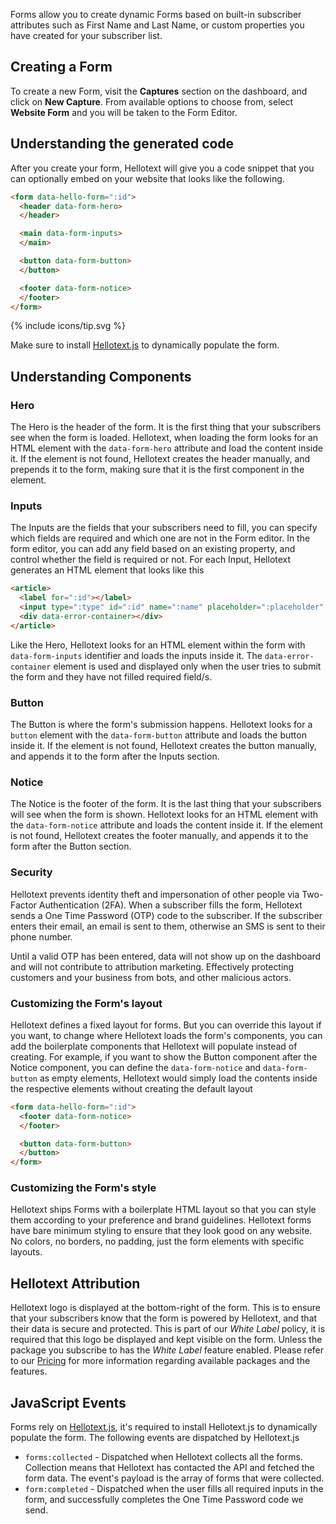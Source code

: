 Forms allow you to create dynamic Forms based on built-in subscriber attributes such as First Name and Last Name, 
or custom properties you have created for your subscriber list.

## Creating a Form

To create a new Form, visit the **Captures** section on the dashboard, and click on **New Capture**. 
From available options to choose from, select **Website Form** and you will be taken to the Form Editor.

## Understanding the generated code

After you create your form, Hellotext will give you a code snippet that you can optionally embed on your website that looks like the following.

```html
<form data-hello-form=":id">
  <header data-form-hero>
  </header>

  <main data-form-inputs>
  </main>

  <button data-form-button>
  </button>

  <footer data-form-notice>
  </footer>
</form>
```

<div class="note--lavender-light flex space-x-2 justify-center items-center">
  {% include icons/tip.svg %}

  <p>
    Make sure to install <a class="active" target="_blank" href="https://github.com/hellotext/hellotext.js">Hellotext.js</a> to dynamically populate the form.
  </p>
</div>

## Understanding Components

### Hero

The Hero is the header of the form. It is the first thing that your subscribers see when the form is loaded. 
Hellotext, when loading the form looks for an HTML element with the `data-form-hero` attribute and load the content inside it.
If the element is not found, Hellotext creates the header manually, and prepends it to the form, making sure that it is the first component in the element.

### Inputs

The Inputs are the fields that your subscribers need to fill, you can specify which fields are required and which one are not in the Form editor. 
In the form editor, you can add any field based on an existing property, and control whether the field is required or not. For each Input, Hellotext generates an HTML element that looks like this

```html
<article>
  <label for=":id"></label>
  <input type=":type" id=":id" name=":name" placeholder=":placeholder" required>
  <div data-error-container></div>
</article>
```

Like the Hero, Hellotext looks for an HTML element within the form with `data-form-inputs` identifier and loads the inputs inside it.
The `data-error-container` element is used and displayed only when the user tries to submit the form and they have not filled required field/s.

### Button

The Button is where the form's submission happens. Hellotext looks for a `button` element with the `data-form-button` attribute and loads the button inside it. 
If the element is not found, Hellotext creates the button manually, and appends it to the form after the Inputs section.

### Notice

The Notice is the footer of the form. It is the last thing that your subscribers will see when the form is shown. 
Hellotext looks for an HTML element with the `data-form-notice` attribute and loads the content inside it. 
If the element is not found, Hellotext creates the footer manually, and appends it to the form after the Button section.

### Security

Hellotext prevents identity theft and impersonation of other people via Two-Factor Authentication (2FA). 
When a subscriber fills the form, Hellotext sends a One Time Password (OTP) code to the subscriber. If the subscriber enters their email, an email is sent to them, otherwise an SMS is sent to their phone number.

Until a valid OTP has been entered, data will not show up on the dashboard and will not contribute to attribution marketing. Effectively protecting customers and your business from bots, and other malicious actors.

### Customizing the Form's layout

Hellotext defines a fixed layout for forms. But you can override this layout if you want, to change where Hellotext loads the form's components,
you can add the boilerplate components that Hellotext will populate instead of creating. 
For example, if you want to show the Button component after the Notice component, you can define the `data-form-notice` and `data-form-button` as empty elements, 
Hellotext would simply load the contents inside the respective elements without creating the default layout

```html
<form data-hello-form=":id">
  <footer data-form-notice>
  </footer>

  <button data-form-button>
  </button>
</form>
```

### Customizing the Form's style

Hellotext ships Forms with a boilerplate HTML layout so that you can style them according to your preference and brand guidelines.
Hellotext forms have bare minimum styling to ensure that they look good on any website. No colors, no borders, no padding, just the form elements with specific layouts.


## Hellotext Attribution

Hellotext logo is displayed at the bottom-right of the form. This is to ensure that your subscribers know that the form is powered by Hellotext, and that their data is secure and protected.
This is part of our _White Label_ policy, it is required that this logo be displayed and kept visible on the form. Unless the package you subscribe to has the _White Label_ feature enabled.
Please refer to our [Pricing](https://www.hellotext.com/pricing) for more information regarding available packages and the features.


## JavaScript Events

Forms rely on [Hellotext.js](https://github.com/hellotext/hellotext.js), it's required to install Hellotext.js to dynamically populate the form. The following events are dispatched by Hellotext.js

- `forms:collected` - Dispatched when Hellotext collects all the forms. Collection means that Hellotext has contacted the API and fetched the form data. The event's payload is the array of forms that were collected.
- `form:completed` - Dispatched when the user fills all required inputs in the form, and successfully completes the One Time Password code we send. 
